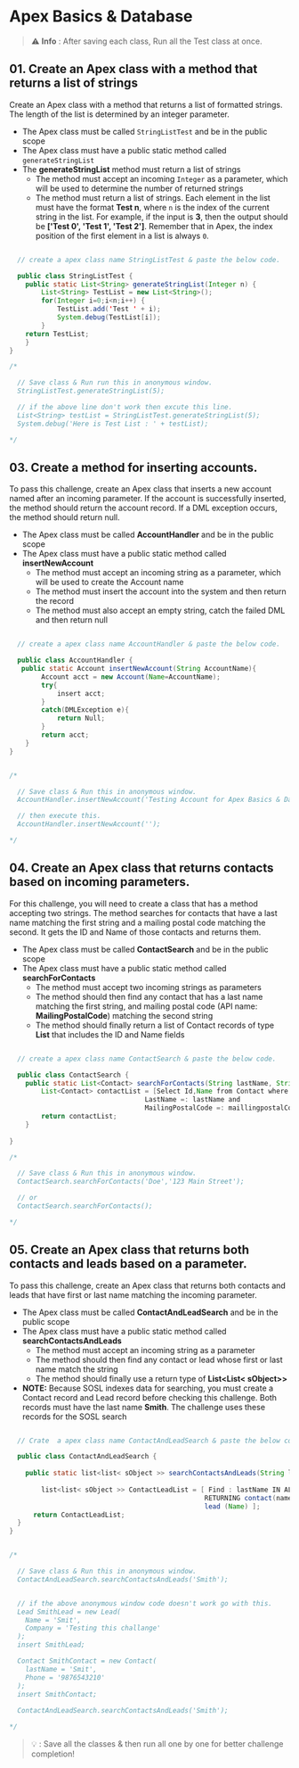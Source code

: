 # Apex Basics & Database

> ⚠️ **Info** : After saving each class, Run all the Test class at once.

## 01. Create an Apex class with a method that returns a list of strings

Create an Apex class with a method that returns a list of formatted strings. The length of the list is determined by an integer parameter.

-   The Apex class must be called `StringListTest` and be in the public scope
-   The Apex class must have a public static method called `generateStringList`
-   The **generateStringList** method must return a list of strings
    -   The method must accept an incoming `Integer` as a parameter, which will be used to determine the number of returned strings
    -   The method must return a list of strings. Each element in the list must have the format **Test n**, where `n` is the index of the current string in the list. For example, if the input is **3**, then the output should be **\['Test 0', 'Test 1', 'Test 2'\]**. Remember that in Apex, the index position of the first element in a list is always `0`.


```java

  // create a apex class name StringListTest & paste the below code.

  public class StringListTest {
    public static List<String> generateStringList(Integer n) {
        List<String> TestList = new List<String>();
        for(Integer i=0;i<n;i++) {
            TestList.add('Test ' + i);
            System.debug(TestList[i]);
        }
    return TestList;
    }
}

/*

  // Save class & Run run this in anonymous window.
  StringListTest.generateStringList(5);

  // if the above line don't work then excute this line.
  List<String> testList = StringListTest.generateStringList(5);
  System.debug('Here is Test List : ' + testList);

*/

```


## 03. Create a method for inserting accounts.

To pass this challenge, create an Apex class that inserts a new account named after an incoming parameter. If the account is successfully inserted, the method should return the account record. If a DML exception occurs, the method should return null.

-   The Apex class must be called **AccountHandler** and be in the public scope
-   The Apex class must have a public static method called **insertNewAccount**
    -   The method must accept an incoming string as a parameter, which will be used to create the Account name
    -   The method must insert the account into the system and then return the record
    -   The method must also accept an empty string, catch the failed DML and then return null


```java

  // create a apex class name AccountHandler & paste the below code.

  public class AccountHandler {
   public static Account insertNewAccount(String AccountName){
        Account acct = new Account(Name=AccountName);
        try{
            insert acct;
        }
        catch(DMLException e){
            return Null;
        }
        return acct;
	}
}


/*

  // Save class & Run this in anonymous window.
  AccountHandler.insertNewAccount('Testing Account for Apex Basics & Databases');

  // then execute this.
  AccountHandler.insertNewAccount('');

*/

```

## 04. Create an Apex class that returns contacts based on incoming parameters.

For this challenge, you will need to create a class that has a method accepting two strings. The method searches for contacts that have a last name matching the first string and a mailing postal code matching the second. It gets the ID and Name of those contacts and returns them.

-   The Apex class must be called **ContactSearch** and be in the public scope
-   The Apex class must have a public static method called **searchForContacts**
    -   The method must accept two incoming strings as parameters
    -   The method should then find any contact that has a last name matching the first string, and mailing postal code (API name: **MailingPostalCode**) matching the second string
    -   The method should finally return a list of Contact records of type **List** that includes the ID and Name fields


```java

  // create a apex class name ContactSearch & paste the below code.

  public class ContactSearch {
    public static List<Contact> searchForContacts(String lastName, String maillingpostalCode){
        List<Contact> contactList = [Select Id,Name from Contact where
                                  LastName =: lastName and 
                                  MailingPostalCode =: maillingpostalCode];
        return contactList;
    }
 
}

/*

  // Save class & Run this in anonymous window.
  ContactSearch.searchForContacts('Doe','123 Main Street');

  // or
  ContactSearch.searchForContacts();

*/
```

## 05. Create an Apex class that returns both contacts and leads based on a parameter.

To pass this challenge, create an Apex class that returns both contacts and leads that have first or last name matching the incoming parameter.

-   The Apex class must be called **ContactAndLeadSearch** and be in the public scope
-   The Apex class must have a public static method called **searchContactsAndLeads**
    -   The method must accept an incoming string as a parameter
    -   The method should then find any contact or lead whose first or last name match the string
    -   The method should finally use a return type of **List<List< sObject>>**
-   **NOTE:** Because SOSL indexes data for searching, you must create a Contact record and Lead record before checking this challenge. Both records must have the last name **Smith**. The challenge uses these records for the SOSL search


```java

  // Crate  a apex class name ContactAndLeadSearch & paste the below code.

  public class ContactAndLeadSearch {
 
    public static list<list< sObject >> searchContactsAndLeads(String lastName){
 
        list<list< sObject >> ContactLeadList = [ Find : lastName IN ALL FIELDS
                                                 RETURNING contact(name),
                                                 lead (Name) ];
      return ContactLeadList;
  }   
}


/*

  // Save class & Run this in anonymous window.
  ContactAndLeadSearch.searchContactsAndLeads('Smith');


  // if the above anonymous window code doesn't work go with this.
  Lead SmithLead = new Lead(
    Name = 'Smit',
    Company = 'Testing this challange'
  );
  insert SmithLead;

  Contact SmithContact = new Contact(
    lastName = 'Smit',
    Phone = '9876543210'
  );
  insert SmithContact;
  
  ContactAndLeadSearch.searchContactsAndLeads('Smith');

*/

```

> 💡 : Save all the classes & then run all one by one for better challenge completion!



